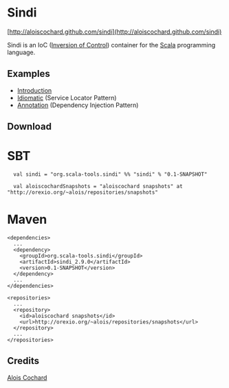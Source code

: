 # Sindi
[http://aloiscochard.github.com/sindi](http://aloiscochard.github.com/sindi)

Sindi is an IoC ([Inversion of Control](http://martinfowler.com/articles/injection.html)) container for the [Scala](http://www.scala-lang.org) programming language.

## Examples

  * [Introduction](http://github.com/aloiscochard/sindi/blob/master/src/test/scala/sindi/examples/0_Introduction.scala)
  * [Idiomatic](http://github.com/aloiscochard/sindi/blob/master/src/test/scala/sindi/examples/1_Basic.scala) (Service Locator Pattern)
  * [Annotation](http://github.com/aloiscochard/sindi/blob/master/src/test/scala/sindi/examples/2_Annotation.scala) (Dependency Injection Pattern)

## Download

# SBT

      val sindi = "org.scala-tools.sindi" %% "sindi" % "0.1-SNAPSHOT"

      val aloiscochardSnapshots = "aloiscochard snapshots" at "http://orexio.org/~alois/repositories/snapshots" 

# Maven

    <dependencies>
      ...
      <dependency>
        <groupId>org.scala-tools.sindi</groupId>
        <artifactId>sindi_2.9.0</artifactId>
        <version>0.1-SNAPSHOT</version>
      </dependency>
      ...
    </dependencies>

    <repositories>
      ...
      <repository>
        <id>aloiscochard snapshots</id>
        <url>http://orexio.org/~alois/repositories/snapshots</url>
      </repository>
      ...
    </repositories>

## Credits
[Alois Cochard](http://aloiscochard.blogspot.com)
